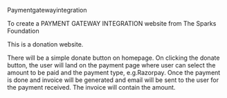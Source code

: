 Paymentgatewayintegration

To create a PAYMENT GATEWAY INTEGRATION website from The Sparks Foundation

This is a donation website.

There will be a simple donate button on homepage. On clicking the donate button, the user will land on the payment page where user can select the 
amount to be paid and the payment type, e.g.Razorpay. Once the payment is done and invoice will be generated and email will be sent to the user for the payment received.
The invoice will contain the amount.
